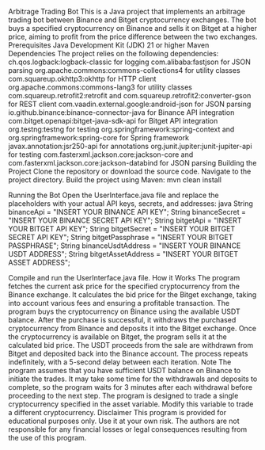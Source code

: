 Arbitrage Trading Bot
This is a Java project that implements an arbitrage trading bot between Binance and Bitget cryptocurrency exchanges. The bot buys a specified cryptocurrency on Binance and sells it on Bitget at a higher price, aiming to profit from the price difference between the two exchanges.
Prerequisites
Java Development Kit (JDK) 21 or higher
Maven
Dependencies
The project relies on the following dependencies:
ch.qos.logback:logback-classic for logging
com.alibaba:fastjson for JSON parsing
org.apache.commons:commons-collections4 for utility classes
com.squareup.okhttp3:okhttp for HTTP client
org.apache.commons:commons-lang3 for utility classes
com.squareup.retrofit2:retrofit and com.squareup.retrofit2:converter-gson for REST client
com.vaadin.external.google:android-json for JSON parsing
io.github.binance:binance-connector-java for Binance API integration
com.bitget.openapi:bitget-java-sdk-api for Bitget API integration
org.testng:testng for testing
org.springframework:spring-context and org.springframework:spring-core for Spring framework
javax.annotation:jsr250-api for annotations
org.junit.jupiter:junit-jupiter-api for testing
com.fasterxml.jackson.core:jackson-core and com.fasterxml.jackson.core:jackson-databind for JSON parsing
Building the Project
Clone the repository or download the source code.
Navigate to the project directory.
Build the project using Maven:
mvn clean install

Running the Bot
Open the UserInterface.java file and replace the placeholders with your actual API keys, secrets, and addresses:
java
String binanceApi = "INSERT YOUR BINANCE API KEY";
String binanceSecret = "INSERT YOUR BINANCE SECRET API KEY";
String bitgetApi = "INSERT YOUR BITGET API KEY";
String bitgetSecret = "INSERT YOUR BITGET SECRET API KEY";
String bitgetPassphrase = "INSERT YOUR BITGET PASSPHRASE";
String binanceUsdtAddress = "INSERT YOUR BINANCE USDT ADDRESS";
String bitgetAssetAddress = "INSERT YOUR BITGET ASSET ADDRESS";

Compile and run the UserInterface.java file.
How it Works
The program fetches the current ask price for the specified cryptocurrency from the Binance exchange.
It calculates the bid price for the Bitget exchange, taking into account various fees and ensuring a profitable transaction.
The program buys the cryptocurrency on Binance using the available USDT balance.
After the purchase is successful, it withdraws the purchased cryptocurrency from Binance and deposits it into the Bitget exchange.
Once the cryptocurrency is available on Bitget, the program sells it at the calculated bid price.
The USDT proceeds from the sale are withdrawn from Bitget and deposited back into the Binance account.
The process repeats indefinitely, with a 5-second delay between each iteration.
Note
The program assumes that you have sufficient USDT balance on Binance to initiate the trades.
It may take some time for the withdrawals and deposits to complete, so the program waits for 3 minutes after each withdrawal before proceeding to the next step.
The program is designed to trade a single cryptocurrency specified in the asset variable. Modify this variable to trade a different cryptocurrency.
Disclaimer
This program is provided for educational purposes only. Use it at your own risk. The authors are not responsible for any financial losses or legal consequences resulting from the use of this program.
